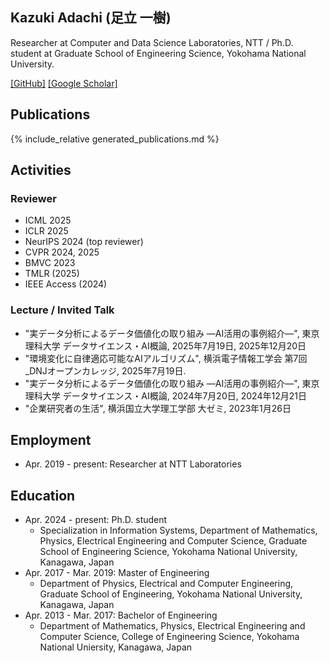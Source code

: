 ## Kazuki Adachi (足立 一樹)

Researcher at Computer and Data Science Laboratories, NTT / Ph.D. student at Graduate School of Engineering Science, Yokohama National University. 

[[GitHub]](https://github.com/kzkadc) [[Google Scholar]](https://scholar.google.com/citations?user=hZC9Yy8AAAAJ)


## Publications
{% include_relative generated_publications.md %}


## Activities
### Reviewer
- ICML 2025
- ICLR 2025
- NeurIPS 2024 (top reviewer)
- CVPR 2024, 2025
- BMVC 2023
- TMLR (2025)
- IEEE Access (2024)

### Lecture / Invited Talk
- "実データ分析によるデータ価値化の取り組み ―AI活用の事例紹介―", 東京理科大学 データサイエンス・AI概論, 2025年7月19日, 2025年12月20日
- "環境変化に自律適応可能なAIアルゴリズム", 横浜電子情報工学会 第7回\_DNJオープンカレッジ, 2025年7月19日.
- "実データ分析によるデータ価値化の取り組み ―AI活用の事例紹介―", 東京理科大学 データサイエンス・AI概論, 2024年7月20日, 2024年12月21日
- "企業研究者の生活", 横浜国立大学理工学部 大ゼミ, 2023年1月26日

## Employment
- Apr. 2019 - present: Researcher at NTT Laboratories

## Education
- Apr. 2024 - present: Ph.D. student
  - Specialization in Information Systems, Department of Mathematics, Physics, Electrical Engineering and Computer Science, Graduate School of Engineering Science, Yokohama National University, Kanagawa, Japan
- Apr. 2017 - Mar. 2019: Master of Engineering
  - Department of Physics, Electrical and Computer Engineering, Graduate School of Engineering, Yokohama National University, Kanagawa, Japan
- Apr. 2013 - Mar. 2017: Bachelor of Engineering
  - Department of Mathematics, Physics, Electrical Engineering and Computer Science, College of Engineering Science, Yokohama National Uniersity, Kanagawa, Japan
